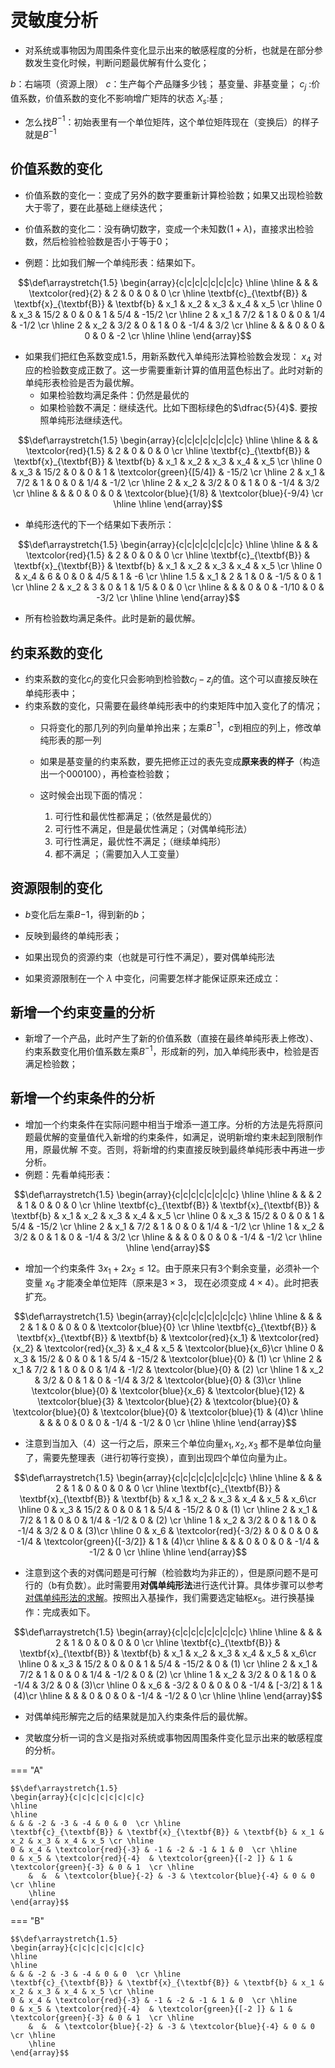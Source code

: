 # 灵敏度分析

- 对系统或事物因为周围条件变化显示出来的敏感程度的分析，也就是在部分参数发生变化时候，判断问题最优解有什么变化；


$b$：右端项（资源上限）
$c$：生产每个产品赚多少钱；
基变量、非基变量；
$c_j$ :价值系数，价值系数的变化不影响增广矩阵的状态
$X_s$:基 ;

- 怎么找$B^{-1}$：初始表里有一个单位矩阵，这个单位矩阵现在（变换后）的样子就是$B^{-1}$

## 价值系数的变化
- 价值系数的变化一：变成了另外的数字要重新计算检验数；如果又出现检验数大于零了，要在此基础上继续迭代；
- 价值系数的变化二：没有确切数字，变成一个未知数$(1 + \lambda)$，直接求出检验数，然后检验检验数是否小于等于0；


- 例题：比如我们解一个单纯形表：结果如下。

$$\def\arraystretch{1.5}
   \begin{array}{c|c|c|c|c|c|c|c}
   \hline
   \hline
   & & & \textcolor{red}{2} & 2 & 0 & 0 & 0  \cr \hline
   \textbf{c}_{\textbf{B}} & \textbf{x}_{\textbf{B}} & \textbf{b} & x_1 & x_2 & x_3 & x_4 & x_5 \cr \hline
   0 & x_3 & 15/2 & 0  & 0 & 1 & 5/4 & -15/2  \cr \hline
   2 & x_1 & 7/2  & 1 & 0 & 0 & 1/4 & -1/2  \cr \hline
   2 & x_2 & 3/2  & 0 & 1 & 0 & -1/4 & 3/2  \cr \hline
    &  &  & 0 & 0 & 0 & 0 & -2  \cr \hline
    \hline
\end{array}$$


- 如果我们把红色系数变成1.5，用新系数代入单纯形法算检验数会发现： $x_4$ 对应的检验数变成正数了。这一步需要重新计算的值用蓝色标出了。此时对新的单纯形表检验是否为最优解。
    - 如果检验数均满足条件：仍然是最优的
    - 如果检验数不满足：继续迭代。比如下图标绿色的$\dfrac{5}{4}$. 要按照单纯形法继续迭代。

$$\def\arraystretch{1.5}
   \begin{array}{c|c|c|c|c|c|c|c}
   \hline
   \hline
   & & & \textcolor{red}{1.5} & 2 & 0 & 0 & 0  \cr \hline
   \textbf{c}_{\textbf{B}} & \textbf{x}_{\textbf{B}} & \textbf{b} & x_1 & x_2 & x_3 & x_4 & x_5 \cr \hline
   0 & x_3 & 15/2 & 0  & 0 & 1 & \textcolor{green}{[5/4]} & -15/2  \cr \hline
   2 & x_1 & 7/2  & 1 & 0 & 0 & 1/4 & -1/2  \cr \hline
   2 & x_2 & 3/2  & 0 & 1 & 0 & -1/4 & 3/2  \cr \hline
    &  &  & 0 & 0 & 0 & \textcolor{blue}{1/8} & \textcolor{blue}{-9/4}  \cr \hline
    \hline
\end{array}$$

- 单纯形迭代的下一个结果如下表所示：

$$\def\arraystretch{1.5}
   \begin{array}{c|c|c|c|c|c|c|c}
   \hline
   \hline
   & & & \textcolor{red}{1.5} & 2 & 0 & 0 & 0  \cr \hline
   \textbf{c}_{\textbf{B}} & \textbf{x}_{\textbf{B}} & \textbf{b} & x_1 & x_2 & x_3 & x_4 & x_5 \cr \hline
   0 & x_4 & 6 & 0  & 0 & 4/5 & 1 & -6  \cr \hline
   1.5 & x_1 & 2  & 1 & 0 & -1/5 & 0 & 1  \cr \hline
   2 & x_2 & 3  & 0 & 1 & 1/5 & 0 & 0  \cr \hline
    &  &  & 0 & 0 & -1/10 & 0 & -3/2  \cr \hline
    \hline
\end{array}$$

- 所有检验数均满足条件。此时是新的最优解。


## 约束系数的变化
- 约束系数的变化$c_j$的变化只会影响到检验数$c_j - z_j$的值。这个可以直接反映在单纯形表中；
- 约束系数的变化，只需要在最终单纯形表中的约束矩阵中加入变化了的情况；
    - 只将变化的那几列的列向量单拎出来；左乘$B^{-1}$，$c$到相应的列上，修改单纯形表的那一列
    - 如果是基变量的约束系数，要先把修正过的表先变成**原来表的样子**（构造出一个000100），再检查检验数；

    - 这时候会出现下面的情况：
        1. 可行性和最优性都满足；（依然是最优的）
        2. 可行性不满足，但是最优性满足；（对偶单纯形法）
        3. 可行性满足，最优性不满足；（继续单纯形）
        4. 都不满足 ；（需要加入人工变量）

## 资源限制的变化

- $b$变化后左乘$B{-1}$，得到新的$b$；
- 反映到最终的单纯形表；
- 如果出现负的资源约束（也就是可行性不满足），要对偶单纯形法

- 如果资源限制在一个 $\lambda$ 中变化，问需要怎样才能保证原来还成立：


## 新增一个约束变量的分析

- 新增了一个产品，此时产生了新的价值系数（直接在最终单纯形表上修改）、约束系数变化用价值系数左乘$B^{-1}$，形成新的列，加入单纯形表中，检验是否满足检验数；


## 新增一个约束条件的分析

- 增加一个约束条件在实际问题中相当于增添一道工序。分析的方法是先将原问题最优解的变量值代入新增的约束条件，如满足，说明新增约束未起到限制作用，原最优解
不变。否则，将新增的约束直接反映到最终单纯形表中再进一步分析。
- 例题：先看单纯形表：

$$\def\arraystretch{1.5}
   \begin{array}{c|c|c|c|c|c|c|c}
   \hline
   \hline
   & & & 2 & 1 & 0 & 0 & 0  \cr \hline
   \textbf{c}_{\textbf{B}} & \textbf{x}_{\textbf{B}} & \textbf{b} & x_1 & x_2 & x_3 & x_4 & x_5 \cr \hline
   0 & x_3 & 15/2 & 0  & 0 & 1 & 5/4 & -15/2  \cr \hline
   2 & x_1 & 7/2  & 1 & 0 & 0 & 1/4 & -1/2  \cr \hline
   1 & x_2 & 3/2  & 0 & 1 & 0 & -1/4 & 3/2  \cr \hline
    &  &  & 0 & 0 & 0 & -1/4 & -1/2  \cr \hline
    \hline
\end{array}$$

- 增加一个约束条件 $3x_1 + 2x_2 \leq 12$。由于原来只有3个剩余变量，必须补一个变量 $x_6$ 才能凑全单位矩阵（原来是$3 \times 3$， 现在必须变成 $4 \times 4$）。此时把表扩充。

$$\def\arraystretch{1.5}
   \begin{array}{c|c|c|c|c|c|c|c|c}
   \hline
   \hline
   & & & 2 & 1 & 0 & 0 & 0 & \textcolor{blue}{0} \cr \hline
   \textbf{c}_{\textbf{B}} & \textbf{x}_{\textbf{B}} & \textbf{b} & \textcolor{red}{x_1} & \textcolor{red}{x_2} & \textcolor{red}{x_3} & x_4 & x_5 & \textcolor{blue}{x_6}\cr \hline
   0 & x_3 & 15/2 & 0  & 0 & 1 & 5/4 & -15/2 & \textcolor{blue}{0} & (1)   \cr \hline
   2 & x_1 & 7/2  & 1 & 0 & 0 & 1/4 & -1/2 & \textcolor{blue}{0} & (2) \cr \hline
   1 & x_2 & 3/2  & 0 & 1 & 0 & -1/4 & 3/2 & \textcolor{blue}{0} & (3)\cr \hline
   \textcolor{blue}{0} & \textcolor{blue}{x_6} & \textcolor{blue}{12}  & \textcolor{blue}{3} & \textcolor{blue}{2} & \textcolor{blue}{0} & \textcolor{blue}{0} & \textcolor{blue}{0} & \textcolor{blue}{1} & (4)\cr \hline
    &  &  & 0 & 0 & 0 & -1/4 & -1/2 & 0 \cr \hline
    \hline
\end{array}$$

- 注意到当加入（4）这一行之后，原来三个单位向量$x_1, x_2, x_3$ 都不是单位向量了，需要先整理表（进行初等行变换），直到出现四个单位向量为止。


$$\def\arraystretch{1.5}
   \begin{array}{c|c|c|c|c|c|c|c|c}
   \hline
   \hline
   & & & 2 & 1 & 0 & 0 & 0 & 0 \cr \hline
   \textbf{c}_{\textbf{B}} & \textbf{x}_{\textbf{B}} & \textbf{b} & x_1 & x_2 & x_3 & x_4 & x_5 & x_6\cr \hline
   0 & x_3 & 15/2 & 0  & 0 & 1 & 5/4 & -15/2 & 0 & (1)   \cr \hline
   2 & x_1 & 7/2  & 1 & 0 & 0 & 1/4 & -1/2 & 0 & (2) \cr \hline
   1 & x_2 & 3/2  & 0 & 1 & 0 & -1/4 & 3/2 & 0 & (3)\cr \hline
   0 & x_6 & \textcolor{red}{-3/2}  & 0 & 0 & 0 & -1/4 & \textcolor{green}{[-3/2]} & 1 & (4)\cr \hline
    &  &  & 0 & 0 & 0 & -1/4 & -1/2 & 0 \cr \hline
    \hline
\end{array}$$


- 注意到这个表的对偶问题是可行解（检验数均为非正的），但是原问题不是可行的（b有负数）。此时需要用**对偶单纯形法**进行迭代计算。具体步骤可以参考[对偶单纯形法的求解](./Chapter2.md)。按照出入基操作，我们需要选定轴枢$x_5$。进行换基操作：完成表如下。

$$\def\arraystretch{1.5}
   \begin{array}{c|c|c|c|c|c|c|c|c}
   \hline
   \hline
   & & & 2 & 1 & 0 & 0 & 0 & 0 \cr \hline
   \textbf{c}_{\textbf{B}} & \textbf{x}_{\textbf{B}} & \textbf{b} & x_1 & x_2 & x_3 & x_4 & x_5 & x_6\cr \hline
   0 & x_3 & 15/2 & 0  & 0 & 1 & 5/4 & -15/2 & 0 & (1)   \cr \hline
   2 & x_1 & 7/2  & 1 & 0 & 0 & 1/4 & -1/2 & 0 & (2) \cr \hline
   1 & x_2 & 3/2  & 0 & 1 & 0 & -1/4 & 3/2 & 0 & (3)\cr \hline
   0 & x_6 & -3/2  & 0 & 0 & 0 & -1/4 & [-3/2] & 1 & (4)\cr \hline
    &  &  & 0 & 0 & 0 & -1/4 & -1/2 & 0 \cr \hline
    \hline
\end{array}$$

- 对偶单纯形解完之后的结果就是加入约束条件后的最优解。


- 灵敏度分析一词的含义是指对系统或事物因周围条件变化显示出来的敏感程度的分析。


=== "A"

    $$\def\arraystretch{1.5}
    \begin{array}{c|c|c|c|c|c|c|c}
    \hline
    \hline
    & & & -2 & -3 & -4 & 0 & 0  \cr \hline
    \textbf{c}_{\textbf{B}} & \textbf{x}_{\textbf{B}} & \textbf{b} & x_1 & x_2 & x_3 & x_4 & x_5 \cr \hline
    0 & x_4 & \textcolor{red}{-3} & -1 & -2 & -1 & 1 & 0  \cr \hline
    0 & x_5 & \textcolor{red}{-4}  & \textcolor{green}{[-2 ]} & 1 & \textcolor{green}{-3} & 0 & 1  \cr \hline
        &  &  & \textcolor{blue}{-2} & -3 & \textcolor{blue}{-4} & 0 & 0  \cr \hline
        \hline
    \end{array}$$

=== "B"

    $$\def\arraystretch{1.5}
    \begin{array}{c|c|c|c|c|c|c|c}
    \hline
    \hline
    & & & -2 & -3 & -4 & 0 & 0  \cr \hline
    \textbf{c}_{\textbf{B}} & \textbf{x}_{\textbf{B}} & \textbf{b} & x_1 & x_2 & x_3 & x_4 & x_5 \cr \hline
    0 & x_4 & \textcolor{red}{-3} & -1 & -2 & -1 & 1 & 0  \cr \hline
    0 & x_5 & \textcolor{red}{-4}  & \textcolor{green}{[-2 ]} & 1 & \textcolor{green}{-3} & 0 & 1  \cr \hline
        &  &  & \textcolor{blue}{-2} & -3 & \textcolor{blue}{-4} & 0 & 0  \cr \hline
        \hline
    \end{array}$$



